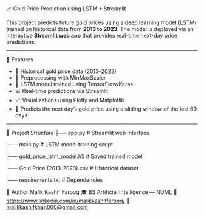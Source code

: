 📈 Gold Price Prediction using LSTM + Streamlit

This project predicts future gold prices using a deep learning model (LSTM) trained on historical data from **2013 to 2023**. The model is deployed via an interactive **Streamlit web app** that provides real-time next-day price predictions.

---

🚀 Features

- 📅 Historical gold price data (2013–2023)
- 🔁 Preprocessing with MinMaxScaler
- 🧠 LSTM model trained using TensorFlow/Keras
- 📊 Real-time predictions via Streamlit
- 📈 Visualizations using Plotly and Matplotlib
- 🔮 Predicts the next day’s gold price using a sliding window of the last 60 days

---

📂 Project Structure
├── app.py # Streamlit web interface

├── main.py # LSTM model training script

├── gold_price_lstm_model.h5 # Saved trained model

├── Gold Price (2013-2023).csv # Historical dataset

└── requirements.txt # Dependencies



🧠 Author
Malik Kashif Farooq
🎓 BS Artificial Intelligence — NUML
🔗 https://www.linkedin.com/in/malikkashiffarooq/
📧 malikkashifkhan000@gmail.com
